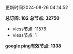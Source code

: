 更新时间2024-08-26 04:14:52

**总订阅: 182**
**总节点: 32750**
- vless节点: 11576
- vless节点: 1

**google ping有效节点: 1338**
